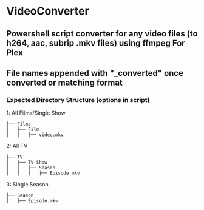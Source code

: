# VideoConverter
## Powershell script converter for any video files (to h264, aac, subrip .mkv files) using ffmpeg For Plex

## File names appended with "_converted" once converted or matching format


### Expected Directory Structure (options in script)
1: All Films/Single Show
```
├── Films
│   ├── Film
│   │   ├── video.mkv
```
2: All TV
```
├── TV
│   ├── TV Show
│   │   ├── Season
│   │   |   ├── Episode.mkv
```

3: Single Season
```
├── Season
│   ├── Episode.mkv
```

